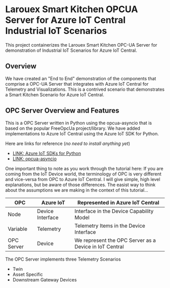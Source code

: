 # Larouex Smart Kitchen OPCUA Server for Azure IoT Central Industrial IoT Scenarios
This project containerizes the Larouex Smart Kitchen OPC-UA Server for demonstration of Industrial IoT Scenarios for Azure IoT Central.

## Overview

We have created an "End to End" demonstration of the components that comprise a OPC-UA Server that integrates with Azure IoT Central for Telemetry and Visualizations. This is a contrived scenario that demonstrates a Smart Kitchen Scenario for Azure IoT Central.

## OPC Server Overview and Features

This is a OPC Server written in Python using the opcua-asyncio that is based on the popular FreeOpcUa project/library. We have added implementations to Azure IoT Central using the Azure IoT SDK for Python.

Here are links for reference (<i>no need to install anything yet</i>)

* [LINK: Azure IoT SDKs for Python](https://github.com/Azure/azure-iot-sdk-python)
* [LINK: opcua-asyncio](https://github.com/FreeOpcUa/opcua-asyncio)

One important thing to note as you work through the tutorial here: If you are coming from the IoT Device world, the terminology of OPC is very different and vice-versa from OPC to Azure IoT Central. I will give simple, high level explanations, but be aware of those differences. The easist way to think about the assumptions we are making in the context of this tutorial...

| OPC | Azure IoT | Represented in Azure IoT Central |
|---|---|---|
| Node | Device Interface | Interface in the Device Capability Model |
| Variable | Telemetry | Telemetry Items in the Device Interface  |
| OPC Server | Device | We represent the OPC Server as a Device in IoT Central  |

The OPC Server implements three Telemetry Scenarios

  * Twin
  * Asset Specific
  * Downstream Gateway Devices

